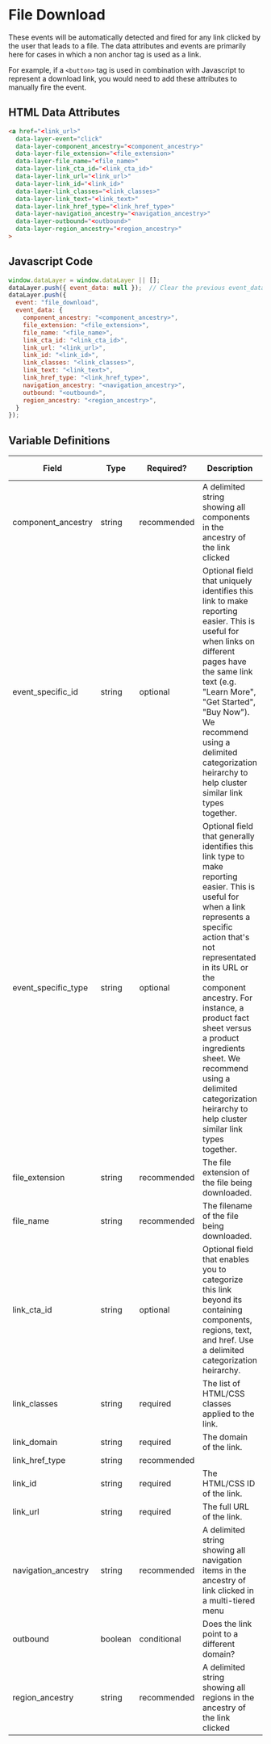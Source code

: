 # File Download

These events will be automatically detected and fired for any link clicked by the user that leads to a file. The data attributes and events are primarily here for cases in which a non anchor tag is used as a link. 

For example, if a `<button>` tag is used in combination with Javascript to represent a download link, you would need to add these attributes to manually fire the event.

## HTML Data Attributes

```html
<a href="<link_url>"
  data-layer-event="click"
  data-layer-component_ancestry="<component_ancestry>"
  data-layer-file_extension="<file_extension>"
  data-layer-file_name="<file_name>"
  data-layer-link_cta_id="<link_cta_id>"
  data-layer-link_url="<link_url>"
  data-layer-link_id="<link_id>"
  data-layer-link_classes="<link_classes>"
  data-layer-link_text="<link_text>"
  data-layer-link_href_type="<link_href_type>"
  data-layer-navigation_ancestry="<navigation_ancestry>"
  data-layer-outbound="<outbound>"
  data-layer-region_ancestry="<region_ancestry>"
>
```

## Javascript Code

```js
window.dataLayer = window.dataLayer || [];
dataLayer.push({ event_data: null });  // Clear the previous event_data object.
dataLayer.push({
  event: "file_download",
  event_data: {
    component_ancestry: "<component_ancestry>",
    file_extension: "<file_extension>",
    file_name: "<file_name>",
    link_cta_id: "<link_cta_id>",
    link_url: "<link_url>",
    link_id: "<link_id>",
    link_classes: "<link_classes>",
    link_text: "<link_text>",
    link_href_type: "<link_href_type>",
    navigation_ancestry: "<navigation_ancestry>",
    outbound: "<outbound>",
    region_ancestry: "<region_ancestry>",
  }
});
```

## Variable Definitions

|Field|Type|Required?|Description|Example|Pattern|Min Length|Max Length|Minimum|Maximum|Multiple Of|
| --- | --- | --- | --- | --- | --- | --- | --- | --- | --- | --- |
|component_ancestry|string|recommended|A delimited string showing all components in the ancestry of the link clicked|hero~product carousel|
|event_specific_id|string|optional|Optional field that uniquely identifies this link to make reporting easier. This is useful for when links on different pages have the same link text (e.g. "Learn More", "Get Started", "Buy Now"). We recommend using a delimited categorization heirarchy to help cluster similar link types together.|product\~fact sheet and product\~ingredients|
|event_specific_type|string|optional|Optional field that generally identifies this link type to make reporting easier. This is useful for when a link represents a specific action that's not representated in its URL or the component ancestry. For instance, a product fact sheet versus a product ingredients sheet. We recommend using a delimited categorization heirarchy to help cluster similar link types together.|product\~fact sheet and product\~ingredients|
|file_extension|string|recommended|The file extension of the file being downloaded.|pdf|
|file_name|string|recommended|The filename of the file being downloaded.|drug_facts.pdf|
|link_cta_id|string|optional|Optional field that enables you to categorize this link beyond its containing components, regions, text, and href. Use a delimited categorization heirarchy.|For instance, "careers\~apply" and "careers\~view opportunity".|
|link_classes|string|required|The list of HTML/CSS classes applied to the link.|button-red|
|link_domain|string|required|The domain of the link.|example.com|
|link_href_type|string|recommended|
|link_id|string|required|The HTML/CSS ID of the link.|submit-button|
|link_url|string|required|The full URL of the link.|https://www.example.com/form|
|navigation_ancestry|string|recommended|A delimited string showing all navigation items in the ancestry of link clicked in a multi-tiered menu|about~our leadership~our CEO|
|outbound|boolean|conditional|Does the link point to a different domain?|false|
|region_ancestry|string|recommended|A delimited string showing all regions in the ancestry of the link clicked|header~navigation